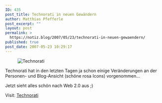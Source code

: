 ```yaml
---
ID: 435
post_title: Technorati in neuen Gewändern
author: Matthias Pfefferle
post_excerpt: ""
layout: post
permalink: >
  https://notiz.blog/2007/05/23/technorati-in-neuen-gewaendern/
published: true
post_date: 2007-05-23 10:29:17
---
```

<!-- wp:image {"align":"center"} -->
<figure class="wp-block-image aligncenter"><img src="https://notiz.blog/wp-content/uploads/2007/05/technorati.jpg" alt="Technorati" /></figure>
<!-- /wp:image -->

<!-- wp:paragraph -->
<p>Technorati hat in den letzten Tagen ja schon einige Veränderungen an der Personen- und Blog-Ansicht (schöne rosa Icons) vorgenommen...</p>
<!-- /wp:paragraph -->

<!-- wp:paragraph -->
<p>Jetzt sieht alles schön nach Web 2.0 aus ;)</p>
<!-- /wp:paragraph -->

<!-- wp:paragraph -->
<p>Visit: <a href="http://technorati.com">Technorati</a></p>
<!-- /wp:paragraph -->